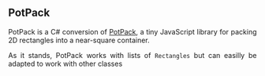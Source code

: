 
<div align="justify">

## PotPack

PotPack is a C# conversion of [PotPack](https://github.com/mapbox/potpack), a tiny JavaScript library for packing 2D rectangles into a near-square container.

As it stands, PotPack works with lists of `Rectangles` but can easilly be adapted to work with other classes
